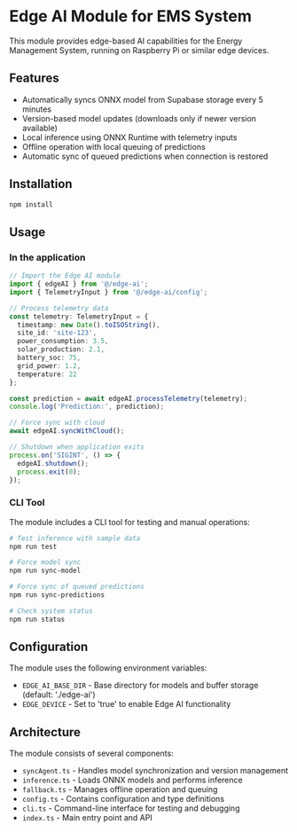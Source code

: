 
# Edge AI Module for EMS System

This module provides edge-based AI capabilities for the Energy Management System, running on Raspberry Pi or similar edge devices.

## Features

- Automatically syncs ONNX model from Supabase storage every 5 minutes
- Version-based model updates (downloads only if newer version available)
- Local inference using ONNX Runtime with telemetry inputs
- Offline operation with local queuing of predictions
- Automatic sync of queued predictions when connection is restored

## Installation

```bash
npm install
```

## Usage

### In the application

```typescript
// Import the Edge AI module
import { edgeAI } from '@/edge-ai';
import { TelemetryInput } from '@/edge-ai/config';

// Process telemetry data
const telemetry: TelemetryInput = {
  timestamp: new Date().toISOString(),
  site_id: 'site-123',
  power_consumption: 3.5,
  solar_production: 2.1,
  battery_soc: 75,
  grid_power: 1.2,
  temperature: 22
};

const prediction = await edgeAI.processTelemetry(telemetry);
console.log('Prediction:', prediction);

// Force sync with cloud
await edgeAI.syncWithCloud();

// Shutdown when application exits
process.on('SIGINT', () => {
  edgeAI.shutdown();
  process.exit(0);
});
```

### CLI Tool

The module includes a CLI tool for testing and manual operations:

```bash
# Test inference with sample data
npm run test

# Force model sync
npm run sync-model

# Force sync of queued predictions
npm run sync-predictions

# Check system status
npm run status
```

## Configuration

The module uses the following environment variables:

- `EDGE_AI_BASE_DIR` - Base directory for models and buffer storage (default: './edge-ai')
- `EDGE_DEVICE` - Set to 'true' to enable Edge AI functionality

## Architecture

The module consists of several components:

- `syncAgent.ts` - Handles model synchronization and version management
- `inference.ts` - Loads ONNX models and performs inference
- `fallback.ts` - Manages offline operation and queuing
- `config.ts` - Contains configuration and type definitions
- `cli.ts` - Command-line interface for testing and debugging
- `index.ts` - Main entry point and API
